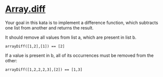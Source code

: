 # [Array.diff](https://www.codewars.com/kata/523f5d21c841566fde000009)

Your goal in this kata is to implement a difference function, which subtracts one list from another and returns the result.

It should remove all values from list a, which are present in list b.

``` arrayDiff([1,2],[1]) == [2] ```

If a value is present in b, all of its occurrences must be removed from the other:

``` arrayDiff([1,2,2,2,3],[2]) == [1,3] ```